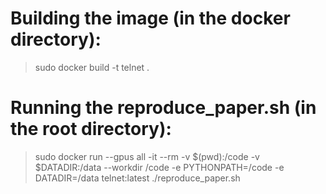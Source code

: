# Building the image (in the docker directory):
> sudo docker build -t telnet .

# Running the reproduce_paper.sh (in the root directory):
> sudo docker run --gpus all -it --rm -v $(pwd):/code -v $DATADIR:/data --workdir /code -e PYTHONPATH=/code -e DATADIR=/data telnet:latest ./reproduce_paper.sh
